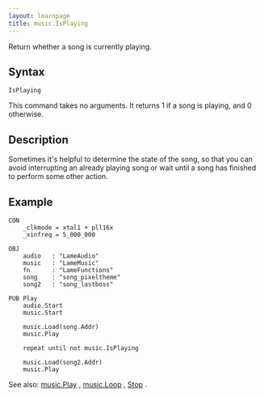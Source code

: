 ```yaml
---
layout: learnpage
title: music.IsPlaying
--- 
```


Return whether a song is currently playing.

## Syntax

    IsPlaying

This command takes no arguments. It returns 1 if a song is playing, and
0 otherwise.

## Description

Sometimes it's helpful to determine the state of the song, so that you
can avoid interrupting an already playing song or wait until a song has
finished to perform some other action.

## Example

    CON
        _clkmode = xtal1 + pll16x
        _xinfreq = 5_000_000
     
    OBJ
        audio   : "LameAudio"
        music   : "LameMusic"
        fn      : "LameFunctions"
        song    : "song_pixeltheme"
        song2   : "song_lastboss"

    PUB Play
        audio.Start
        music.Start
        
        music.Load(song.Addr)
        music.Play
        
        repeat until not music.IsPlaying
        
        music.Load(song2.Addr)
        music.Play

See also: [music.Play](music.Play.html) , [music.Loop](music.Loop.html)
, [Stop](music.Stop.html) .



